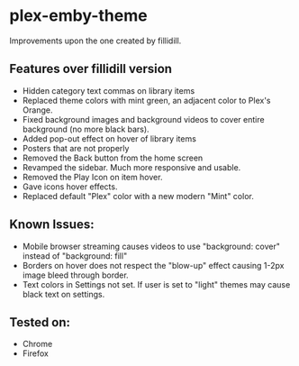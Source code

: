 # plex-emby-theme
Improvements upon the one created by fillidill.

## Features over fillidill version
* Hidden category text commas on library items
* Replaced theme colors with mint green, an adjacent color to Plex's Orange.
* Fixed background images and background videos to cover entire background (no more black bars).
* Added pop-out effect on hover of library items
* Posters that are not properly 
* Removed the Back button from the home screen
* Revamped the sidebar.  Much more responsive and usable.
* Removed the Play Icon on item hover.
* Gave icons hover effects.
* Replaced default "Plex" color with a new modern "Mint" color.



## Known Issues:
* Mobile browser streaming causes videos to use "background: cover" instead of "background: fill"
* Borders on hover does not respect the "blow-up" effect causing 1-2px image bleed through border.
* Text colors in Settings not set.  If user is set to "light" themes may cause black text on settings.



## Tested on:
* Chrome
* Firefox
